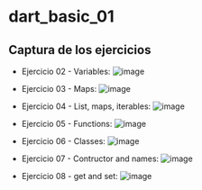 # dart_basic_01

## Captura de los ejercicios 

+ Ejercicio 02 - Variables:
![image](https://github.com/JorgeADnro/Portafolio_de_Evidencias_DDI_GIDS4093_JLAM/assets/106614143/a2059a40-ec96-44aa-82a5-a60decd09d4b)

+ Ejercicio 03 - Maps:
![image](https://github.com/JorgeADnro/Portafolio_de_Evidencias_DDI_GIDS4093_JLAM/assets/106614143/bcc460c5-325e-465e-8ab6-cd24aaef7ead)

+ Ejercicio 04 - List, maps, iterables:
![image](https://github.com/JorgeADnro/Portafolio_de_Evidencias_DDI_GIDS4093_JLAM/assets/106614143/6375c024-d552-4645-a9ad-b81fbe366ec8)

+ Ejercicio 05 - Functions:
![image](https://github.com/JorgeADnro/Portafolio_de_Evidencias_DDI_GIDS4093_JLAM/assets/106614143/a5998a3c-e7f1-4e2d-996a-5ff3a8fedea8)

+ Ejercicio 06 - Classes:
![image](https://github.com/JorgeADnro/Portafolio_de_Evidencias_DDI_GIDS4093_JLAM/assets/106614143/fdb46406-1d2a-4d26-8411-620f22ac5d61)

+ Ejercicio 07 - Contructor and names:
![image](https://github.com/JorgeADnro/Portafolio_de_Evidencias_DDI_GIDS4093_JLAM/assets/106614143/699e6e60-83c8-43bb-aeae-153906274db2)

+ Ejercicio 08 - get and set: 
 ![image](https://github.com/JorgeADnro/Portafolio_de_Evidencias_DDI_GIDS4093_JLAM/assets/106614143/def29ed0-9384-4aa0-9d68-78ba319299a7)

